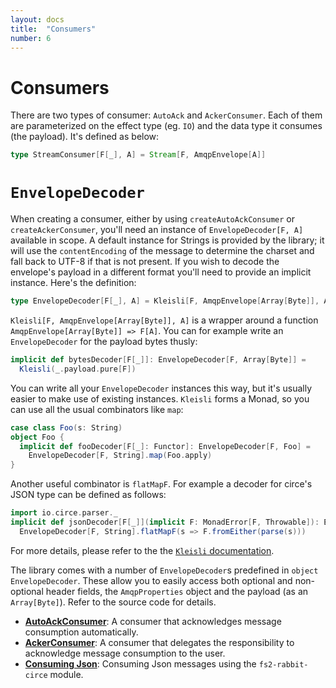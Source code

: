 ```yaml
---
layout: docs
title:  "Consumers"
number: 6
---
```


# Consumers

There are two types of consumer: `AutoAck` and `AckerConsumer`. Each of them are parameterized on the effect type (eg. `IO`) and the data type it consumes (the payload). It's defined as below:

```scala
type StreamConsumer[F[_], A] = Stream[F, AmqpEnvelope[A]]
```

# `EnvelopeDecoder`

When creating a consumer, either by using `createAutoAckConsumer` or `createAckerConsumer`, you'll need an instance of `EnvelopeDecoder[F, A]` available in scope. A default instance for Strings is provided by the library; it will use the `contentEncoding` of the message to determine the charset and fall back to UTF-8 if that is not present. If you wish to decode the envelope's payload in a different format you'll need to provide an implicit instance. Here's the definition:

```scala
type EnvelopeDecoder[F[_], A] = Kleisli[F, AmqpEnvelope[Array[Byte]], A]
```

`Kleisli[F, AmqpEnvelope[Array[Byte]], A]` is a wrapper around a function `AmqpEnvelope[Array[Byte]] => F[A]`. You can for example write an `EnvelopeDecoder` for the payload bytes thusly:
```scala
implicit def bytesDecoder[F[_]]: EnvelopeDecoder[F, Array[Byte]] =
  Kleisli(_.payload.pure[F])
```

You can write all your `EnvelopeDecoder` instances this way, but it's usually easier to make use of existing instances. `Kleisli` forms a Monad, so you can use all the usual combinators like `map`:
```scala
case class Foo(s: String)
object Foo {
  implicit def fooDecoder[F[_]: Functor]: EnvelopeDecoder[F, Foo] =
    EnvelopeDecoder[F, String].map(Foo.apply)
}
```

Another useful combinator is `flatMapF`. For example a decoder for circe's JSON type can be defined as follows:
```scala
import io.circe.parser._
implicit def jsonDecoder[F[_]](implicit F: MonadError[F, Throwable]): EnvelopeDecoder[F] =
  EnvelopeDecoder[F, String].flatMapF(s => F.fromEither(parse(s)))

```

For more details, please refer to the the [`Kleisli` documentation](https://typelevel.org/cats/datatypes/kleisli.html).

The library comes with a number of `EnvelopeDecoder`s predefined in `object EnvelopeDecoder`. These allow you to easily access both optional and non-optional header fields, the `AmqpProperties` object and the payload (as an `Array[Byte]`). Refer to the source code for details.



- **[AutoAckConsumer](./autoackconsumer.html)**: A consumer that acknowledges message consumption automatically.
- **[AckerConsumer](./ackerconsumer)**: A consumer that delegates the responsibility to acknowledge message consumption to the user.
- **[Consuming Json](./json.html)**: Consuming Json messages using the `fs2-rabbit-circe` module.
